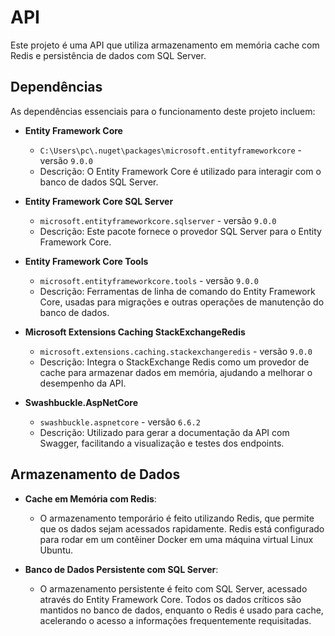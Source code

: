 # API

Este projeto é uma API que utiliza armazenamento em memória cache com Redis e persistência de dados com SQL Server. 

## Dependências

As dependências essenciais para o funcionamento deste projeto incluem:

- **Entity Framework Core**  
  - `C:\Users\pc\.nuget\packages\microsoft.entityframeworkcore` - versão `9.0.0`
  - Descrição: O Entity Framework Core é utilizado para interagir com o banco de dados SQL Server.

- **Entity Framework Core SQL Server**  
  - `microsoft.entityframeworkcore.sqlserver` - versão `9.0.0`
  - Descrição: Este pacote fornece o provedor SQL Server para o Entity Framework Core.

- **Entity Framework Core Tools**  
  - `microsoft.entityframeworkcore.tools` - versão `9.0.0`
  - Descrição: Ferramentas de linha de comando do Entity Framework Core, usadas para migrações e outras operações de manutenção do banco de dados.

- **Microsoft Extensions Caching StackExchangeRedis**  
  - `microsoft.extensions.caching.stackexchangeredis` - versão `9.0.0`
  - Descrição: Integra o StackExchange Redis como um provedor de cache para armazenar dados em memória, ajudando a melhorar o desempenho da API.

- **Swashbuckle.AspNetCore**  
  - `swashbuckle.aspnetcore` - versão `6.6.2`
  - Descrição: Utilizado para gerar a documentação da API com Swagger, facilitando a visualização e testes dos endpoints.

## Armazenamento de Dados

- **Cache em Memória com Redis**:  
  - O armazenamento temporário é feito utilizando Redis, que permite que os dados sejam acessados rapidamente. Redis está configurado para rodar em um contêiner Docker em uma máquina virtual Linux Ubuntu.
  
- **Banco de Dados Persistente com SQL Server**:  
  - O armazenamento persistente é feito com SQL Server, acessado através do Entity Framework Core. Todos os dados críticos são mantidos no banco de dados, enquanto o Redis é usado para cache, acelerando o acesso a informações frequentemente requisitadas.


